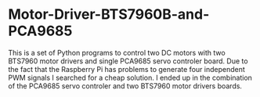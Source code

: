 # Motor-Driver-BTS7960B-and-PCA9685
This is a set of Python programs to control two DC motors with two BTS7960 motor drivers and single PCA9685 servo controler board. Due to the fact that the Raspberry Pi has problems to generate four independent PWM signals I searched for a cheap solution.
I ended up in the combination of the PCA9685 servo controler and two BTS7960 motor drivers boards.
